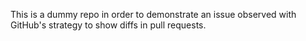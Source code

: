 This is a dummy repo in order to demonstrate an issue observed with GitHub's strategy to show diffs in pull requests.
